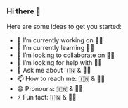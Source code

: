### Hi there 👋

<!--
**RahulSDeshpande/rahulsdeshpande** is a ✨ _special_ ✨ repository because its `README.md` (this file) appears on your GitHub profile.-->

Here are some ideas to get you started:

- 🔭 I’m currently working on 🐶🐱
- 🌱 I’m currently learning 🐶🐱
- 👯 I’m looking to collaborate on 🐶🐱
- 🤔 I’m looking for help with 🐶🐱
- 💬 Ask me about 🇮🇳 & 🐶🐱
- 📫 How to reach me: 🇮🇳 & 🐶🐱
- 😄 Pronouns: 🇮🇳 & 🐶🐱
- ⚡ Fun fact: 🇮🇳 & 🐶🐱
